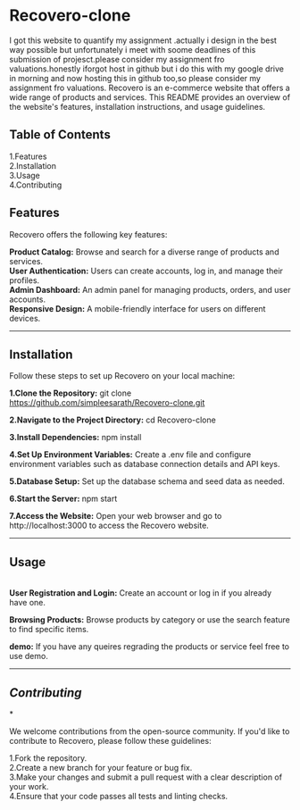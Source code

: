 # Recovero-clone
I got this website  to quantify my assignment .actually i design in the best way possible but unfortunately i meet with soome deadlines
of this submission of projesct.please consider my assignment fro valuations.honestly iforgot host in github but i do this with my google drive in morning 
and now hosting this in github too,so please consider my assignment fro valuations.
Recovero is an e-commerce website that offers a wide range of products and services.
This README provides an overview of the website's features, installation instructions, and usage guidelines.

**<h2>Table of Contents</h2>**

1.Features<br/>
2.Installation<br/>
3.Usage<br/>
4.Contributing<br/>

****<h2>Features</h2>****

Recovero offers the following key features:<br/>

**Product Catalog:** Browse and search for a diverse range of products and services.<br/>
**User Authentication:** Users can create accounts, log in, and manage their profiles.<br/>
**Admin Dashboard:** An admin panel for managing products, orders, and user accounts.<br/>
**Responsive Design:** A mobile-friendly interface for users on different devices.<br/><hr>

**<h2>Installation</h2>**

Follow these steps to set up Recovero on your local machine:

**1.Clone the Repository:**
git clone https://github.com/simpleesarath/Recovero-clone.git

**2.Navigate to the Project Directory:**
cd Recovero-clone

**3.Install Dependencies:**
npm install

**4.Set Up Environment Variables:**
Create a .env file and configure environment variables such as database connection details and API keys.

**5.Database Setup:**
Set up the database schema and seed data as needed.

**6.Start the Server:**
npm start

**7.Access the Website:**
Open your web browser and go to http://localhost:3000 to access the Recovero website.<br/><hr>



**<h2>Usage</h2>** <br/>
**User Registration and Login:** Create an account or log in if you already have one.<br/>

**Browsing Products:** Browse products by category or use the search feature to find specific items.<br/>

**demo:** If you have any queires regrading the products or service feel free to use demo.<br/><hr>


**<h2>Contributing*</h2>**<br/>

We welcome contributions from the open-source community. If you'd like to contribute to Recovero, please follow these guidelines:<br/>

1.Fork the repository.<br/>
2.Create a new branch for your feature or bug fix.<br/>
3.Make your changes and submit a pull request with a clear description of your work.<br/>
4.Ensure that your code passes all tests and linting checks.<br/>
